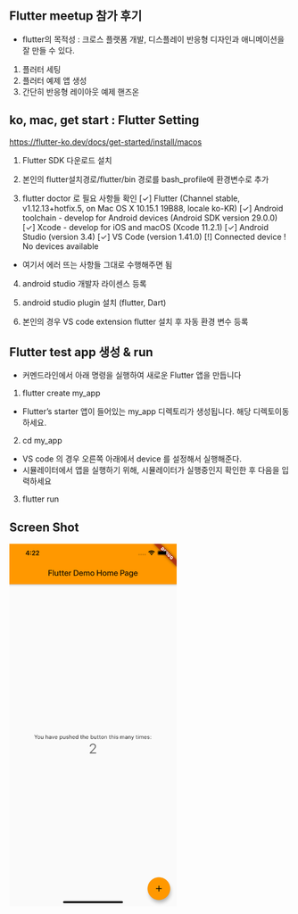## Flutter meetup 참가 후기
 - flutter의 목적성 : 크로스 플랫폼 개발, 디스플레이 반응형 디자인과 애니메이션을 잘 만들 수 있다.

1. 플러터 세팅
2. 플러터 예제 앱 생성
3. 간단히 반응형 레이아웃 예제 핸즈온


## ko, mac, get start :  Flutter Setting

https://flutter-ko.dev/docs/get-started/install/macos


1. Flutter SDK 다운로드 설치

2. 본인의 flutter설치경로/flutter/bin 경로를 bash_profile에 환경변수로 추가

3. flutter doctor 로 필요 사항들 확인
    [✓] Flutter (Channel stable, v1.12.13+hotfix.5, on Mac OS X 10.15.1 19B88,
        locale ko-KR)
    [✓] Android toolchain - develop for Android devices (Android SDK version 29.0.0)
    [✓] Xcode - develop for iOS and macOS (Xcode 11.2.1)
    [✓] Android Studio (version 3.4)
    [✓] VS Code (version 1.41.0)
    [!] Connected device
        ! No devices available


- 여기서 에러 뜨는 사항들 그대로 수행해주면 됨

4. android studio 개발자 라이센스 등록

5. android studio plugin 설치 (flutter, Dart)

6. 본인의 경우 VS code extension flutter 설치 후  자동 환경 변수 등록



## Flutter test app 생성 & run

- 커멘드라인에서 아래 명령을 실행하여 새로운 Flutter 앱을 만듭니다

1. flutter create my_app
 - Flutter’s starter 앱이 들어있는 my_app 디렉토리가 생성됩니다. 해당 디렉토이동하세요.

2. cd my_app
 -  VS code 의 경우 오른쪽 아래에서 device 를 설정해서 실행해준다.
 - 시뮬레이터에서 앱을 실행하기 위해, 시뮬레이터가 실행중인지 확인한 후 다음을 입력하세요

3. flutter run


## Screen Shot
<img src="./flutter_screenshot.png" width="300" height="auto">